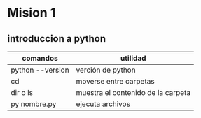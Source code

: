 # Mision 1
## introduccion a python
comandos         | utilidad
-----------------|-----------------------------------
python --version | verción de python
cd               | moverse entre carpetas
dir o ls         | muestra el contenido de la carpeta
py nombre.py     | ejecuta archivos  